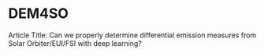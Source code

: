 # DEM4SO

Article Title: Can we properly determine differential emission measures from Solar Orbiter/EUI/FSI with deep learning?
